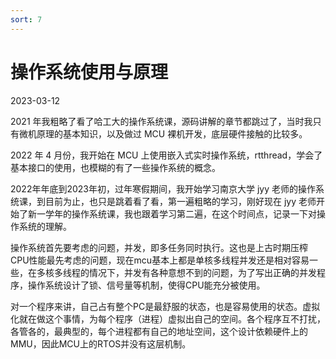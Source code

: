 ```yaml
---
sort: 7
---
```

# 操作系统使用与原理


2023-03-12

2021 年我粗略了看了哈工大的操作系统课，源码讲解的章节都跳过了，当时我只有微机原理的基本知识，以及做过 MCU 裸机开发，底层硬件接触的比较多。

2022 年 4 月份，我开始在 MCU 上使用嵌入式实时操作系统，rtthread，学会了基本接口的使用，也模糊的有了一些操作系统的概念。

2022年年底到2023年初，过年寒假期间，我开始学习南京大学 jyy 老师的操作系统课，到目前为止，也只是跳着看了看，第一遍粗略的学习，刚好现在 jyy 老师开始了新一学年的操作系统课，我也跟着学习第二遍，在这个时间点，记录一下对操作系统的理解。

操作系统首先要考虑的问题，并发，即多任务同时执行。这也是上古时期压榨CPU性能最先考虑的问题，现在mcu基本上都是单核多线程并发还是相对容易一些，在多核多线程的情况下，并发有各种意想不到的问题，为了写出正确的并发程序，操作系统设计了锁、信号量等机制，使得CPU能充分被使用。

对一个程序来讲，自己占有整个PC是最舒服的状态，也是容易使用的状态。虚拟化就在做这个事情，为每个程序（进程）虚拟出自己的空间。各个程序互不打扰，各管各的，最典型的，每个进程都有自己的地址空间，这个设计依赖硬件上的MMU，因此MCU上的RTOS并没有这层机制。





